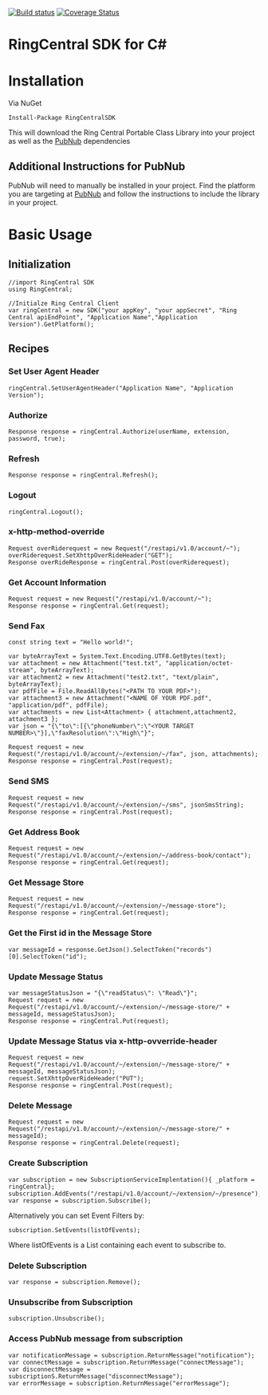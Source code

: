 [![Build status](https://ci.appveyor.com/api/projects/status/ka1g6n869rxw81g4?svg=true)](https://ci.appveyor.com/project/paulzolnierczyk/ringcentral-csharp)
[![Coverage Status](https://coveralls.io/repos/ringcentral/ringcentral-csharp/badge.svg?branch=develop&service=github)](https://coveralls.io/github/ringcentral/ringcentral-csharp?branch=develop)
# RingCentral SDK for C&#35;

# Installation

Via NuGet

```
Install-Package RingCentralSDK 
```

This will download the Ring Central Portable Class Library into your project as well as the [PubNub](https://github.com/pubnub/c-sharp "PubNub") dependencies

## Additional Instructions for PubNub

PubNub will need to manually be installed in your project.  Find the platform you are targeting at [PubNub](https://github.com/pubnub/c-sharp "PubNub") and follow the instructions to include the library in your project.

# Basic Usage

## Initialization

```
//import RingCentral SDK
using RingCentral;
```

```
//Initialze Ring Central Client
var ringCentral = new SDK("your appKey", "your appSecret", "Ring Central apiEndPoint", "Application Name","Application Version").GetPlatform();
```


## Recipes
### Set User Agent Header
```
ringCentral.SetUserAgentHeader("Application Name", "Application Version");
```

### Authorize
```
Response response = ringCentral.Authorize(userName, extension, password, true);
````

### Refresh
```
Response response = ringCentral.Refresh();
```

### Logout
```
ringCentral.Logout();
```

### x-http-method-override
```
Request overRiderequest = new Request("/restapi/v1.0/account/~");
overRiderequest.SetXhttpOverRideHeader("GET");
Response overRideResponse = ringCentral.Post(overRiderequest);
```

### Get Account Information
```
Request request = new Request("/restapi/v1.0/account/~");
Response response = ringCentral.Get(request);
```

### Send Fax
```
const string text = "Hello world!";

var byteArrayText = System.Text.Encoding.UTF8.GetBytes(text);
var attachment = new Attachment("test.txt", "application/octet-stream", byteArrayText);
var attachment2 = new Attachment("test2.txt", "text/plain", byteArrayText);
var pdfFile = File.ReadAllBytes("<PATH TO YOUR PDF>");
var attachment3 = new Attachment("<NAME OF YOUR PDF.pdf", "application/pdf", pdfFile);
var attachments = new List<Attachment> { attachment,attachment2, attachment3 };
var json = "{\"to\":[{\"phoneNumber\":\"<YOUR TARGET NUMBER>\"}],\"faxResolution\":\"High\"}";

Request request = new Request("/restapi/v1.0/account/~/extension/~/fax", json, attachments);
Response response = ringCentral.Post(request);
```

### Send SMS
```
Request request = new Request("/restapi/v1.0/account/~/extension/~/sms", jsonSmsString);
Response response = ringCentral.Post(request);
```

### Get Address Book
```
Request request = new Request("/restapi/v1.0/account/~/extension/~/address-book/contact");
Response response = ringCentral.Get(request);
```

### Get Message Store
```
Request request = new Request("/restapi/v1.0/account/~/extension/~/message-store");
Response response = ringCentral.Get(request);
```

### Get the First id in the Message Store
```
var messageId = response.GetJson().SelectToken("records")[0].SelectToken("id");
```

### Update Message Status
```
var messageStatusJson = "{\"readStatus\": \"Read\"}";
Request request = new Request("/restapi/v1.0/account/~/extension/~/message-store/" + messageId, messageStatusJson);
Response response = ringCentral.Put(request);
```

### Update Message Status via x-http-ovverride-header
```
Request request = new Request("/restapi/v1.0/account/~/extension/~/message-store/" + messageId, messageStatusJson);
request.SetXhttpOverRideHeader("PUT");
Response response = ringCentral.Post(request);
```

### Delete Message
```
Request request = new Request("/restapi/v1.0/account/~/extension/~/message-store/" + messageId);
Response response = ringCentral.Delete(request);
```

### Create Subscription 
``` 
var subscription = new SubscriptionServiceImplentation(){ _platform = ringCentral};
subscription.AddEvents("/restapi/v1.0/account/~/extension/~/presence");
var response = subscription.Subscribe();
```
Alternatively you can set Event Filters by:
```
subscription.SetEvents(listOfEvents);
```
Where listOfEvents is a List<string> containing each event to subscribe to. 
### Delete Subscription

```
var response = subscription.Remove();
```

### Unsubscribe from Subscription
```
subscription.Unsubscribe();
```
### Access PubNub message from subscription
```
var notificationMessage = subscription.ReturnMessage("notification");
var connectMessage = subscription.ReturnMessage("connectMessage");
var disconnectMessage = subscriptionS.ReturnMessage("disconnectMessage");
var errorMessage = subscription.ReturnMessage("errorMessage");
```





